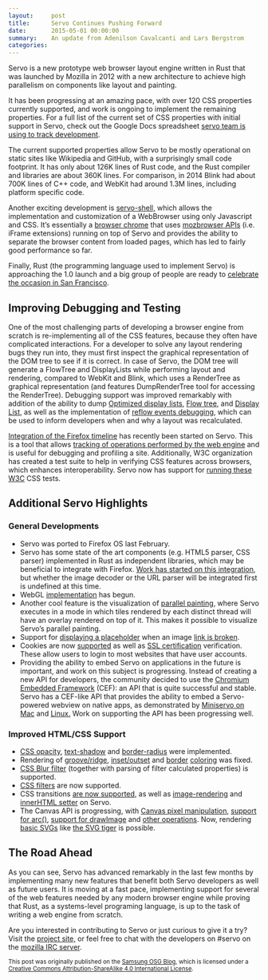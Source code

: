 ```yaml
---
layout:     post
title:      Servo Continues Pushing Forward
date:       2015-05-01 00:00:00
summary:    An update from Adenilson Cavalcanti and Lars Bergstrom
categories:
---
```


Servo is a new prototype web browser layout engine written in Rust that was launched by Mozilla in 2012 with a new architecture to achieve high parallelism on components like layout and painting.

It has been progressing at an amazing pace, with over 120 CSS properties currently supported, and work is ongoing to implement the remaining properties. For a full list of the current set of CSS properties with initial support in Servo, check out the Google Docs spreadsheet [servo team is using to track development](https://t.co/iVE4oMofy8).

The current supported properties allow Servo to be mostly operational on static sites like Wikipedia and GitHub, with a surprisingly small code footprint. It has only about 126K lines of Rust code, and the Rust compiler and libraries are about 360K lines. For comparison, in 2014 Blink had about 700K lines of C++ code, and WebKit had around 1.3M lines, including platform specific code.

Another exciting development is [servo-shell,](https://github.com/glennw/servo-shell) which allows the implementation and customization of a WebBrowser using only Javascript and CSS. It’s essentially a [browser chrome](http://motive.co.nz/glossary/chrome.php) that uses [mozbrowser APIs](https://developer.mozilla.org/en-US/docs/Web/API/Using_the_Browser_API) (i.e. iFrame extensions) running on top of Servo and provides the ability to separate the browser content from loaded pages, which has led to fairly good performance so far.

Finally, Rust (the programming language used to implement Servo) is approaching the 1.0 launch and a big group of people are ready to [celebrate the occasion in San Francisco](http://www.meetup.com/Rust-Bay-Area/events/221743903/).

## Improving Debugging and Testing

One of the most challenging parts of developing a browser engine from scratch is re-implementing all of the CSS features, because they often have complicated interactions. For a developer to solve any layout rendering bugs they run into, they must first inspect the graphical representation of the DOM tree to see if it is correct. In case of Servo, the DOM tree will generate a FlowTree and DisplayLists while performing layout and rendering, compared to WebKit and Blink, which uses a RenderTree as graphical representation (and features DumpRenderTree tool for accessing the RenderTree). Debugging support was improved remarkably with addition of the ability to dump [Optimized display lists](https://github.com/servo/servo/pull/5728), [Flow tree,](https://github.com/servo/servo/pull/4995) and [Display List,](https://github.com/servo/servo/pull/5062) as well as the implementation of [reflow events debugging](https://github.com/servo/servo/commit/618f56410db1f18ce05744e45e8f9651152d9ae2), which can be used to inform developers when and why a layout was recalculated.

[Integration of the Firefox timeline](https://github.com/servo/servo/pull/5636) has recently been started on Servo. This is a tool that allows [tracking of operations performed by the web engine](https://developer.mozilla.org/en-US/docs/Tools/Timeline) and is useful for debugging and profiling a site. Additionally, W3C organization has created a test suite to help in verifying CSS features across browsers, which enhances interoperability. Servo now has support for [running these W3C](https://github.com/servo/servo/pull/5421) CSS tests.

## Additional Servo Highlights

### General Developments

*   Servo was ported to Firefox OS last February.
*   Servo has some state of the art components (e.g. HTML5 parser, CSS parser) implemented in Rust as independent libraries, which may be beneficial to integrate with Firefox. [Work has started on this integration](https://bugzilla.mozilla.org/show_bug.cgi?id=1135640), but whether the image decoder or the URL parser will be integrated first is undefined at this time.
*   WebGL [implementation](https://github.com/servo/servo/pull/5652) has begun.
*   Another cool feature is the visualization of [parallel painting](https://github.com/servo/servo/pull/4969), where Servo executes in a mode in which tiles rendered by each distinct thread will have an overlay rendered on top of it. This makes it possible to visualize Servo’s parallel painting.
*   Support for [displaying a placeholder](https://github.com/servo/servo/pull/5366) when an image [link is broken](https://github.com/servo/servo/pull/5783).
*   Cookies are now [supported](https://github.com/servo/servo/pull/4519) as well as [SSL certification](https://github.com/servo/servo/pull/4741) verification. These allow users to login to most websites that have user accounts.
*   Providing the ability to embed Servo on applications in the future is important, and work on this subject is progressing. Instead of creating a new API for developers, the community decided to use the [Chromium Embedded Framework](https://bitbucket.org/chromiumembedded/cef) (CEF): an API that is quite successful and stable. Servo has a CEF-like API that provides the ability to embed a Servo-powered webview on native apps, as demonstrated by [Miniservo on Mac](https://github.com/pcwalton/miniservo-mac) and [Linux.](https://github.com/glennw/miniservo-gtk) Work on supporting the API has been progressing well.

### Improved HTML/CSS Support

*   [CSS opacity](https://github.com/servo/servo/pull/4036), [text-shadow](https://github.com/servo/servo/pull/4475) and [border-radius](https://github.com/servo/servo/pull/4020) were implemented.
*   Rendering of [groove/ridge](https://github.com/servo/servo/pull/4324), [inset/outset](https://github.com/servo/servo/pull/4437) and [border](https://github.com/servo/servo/commit/0e24194d81820664be0e521fa9d22df6494e197d) [coloring](https://github.com/servo/servo/commit/92f4ab6394ed40245b33b7f8131ca4b415f7ed64) was fixed.
*   [CSS Blur filter](https://github.com/servo/servo/pull/5546) (together with parsing of filter calculated properties) is supported.
*   [CSS filters](https://github.com/servo/servo/pull/4557) are now supported.
*   CSS transitions [are now supported,](https://github.com/servo/servo/pull/5400) as well as [image-rendering](https://github.com/servo/servo/pull/5133) and [innerHTML setter](https://github.com/servo/servo/pull/4888) on Servo.
*   The Canvas API is progressing, with [Canvas pixel manipulation](https://github.com/servo/servo/pull/5020), [support for arc()](https://github.com/servo/servo/pull/5185), [support for drawImage](https://github.com/servo/servo/pull/5433/) and [other operations](https://github.com/servo/servo/pull/5016). Now, rendering [basic SVGs](https://github.com/servo/servo/pull/4623) like [the SVG tiger](https://i.imgur.com/K2Gwkh2.png) is possible.

## The Road Ahead

As you can see, Servo has advanced remarkably in the last few months by implementing many new features that benefit both Servo developers as well as future users. It is moving at a fast pace, implementing support for several of the web features needed by any modern browser engine while proving that Rust, as a systems-level programing language, is up to the task of writing a web engine from scratch.

Are you interested in contributing to Servo or just curious to give it a try? Visit the [project site,](https://github.com/servo/servo) or feel free to chat with the developers on #servo on the [mozilla IRC server](https://wiki.mozilla.org/IRC#Project_Channels).

<small>This post was originally published on the [Samsung OSG Blog](http://blogs.s-osg.org/servo-continues-pushing-forward/), which is licensed under a [Creative Commons Attribution-ShareAlike 4.0 International License](http://creativecommons.org/licenses/by-sa/4.0/).</small>
